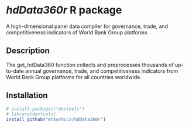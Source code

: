 # *hdData360r* R package
A high-dimensional panel data compiler for governance, trade, and competitiveness indicators of World Bank Group platforms

## Description
The get_hdData360 function collects and preprocesses thousands of up-to-date annual governance, trade, and competitiveness indicators from World Bank Group platforms for all countries worldwide.

## Installation
```R
# install.packages("devtools")
# library(devtools)
install_github("mtkurbucz/hdData360r")
```
